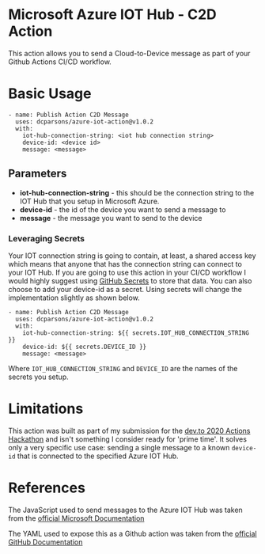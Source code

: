 # Microsoft Azure IOT Hub - C2D Action

This action allows you to send a Cloud-to-Device message as part of your Github Actions CI/CD workflow. 

# Basic Usage

    - name: Publish Action C2D Message
      uses: dcparsons/azure-iot-action@v1.0.2
      with:
        iot-hub-connection-string: <iot hub connection string>
        device-id: <device id>
        message: <message>

## Parameters

 - **iot-hub-connection-string** - this should be the connection string to the IOT Hub that you setup in Microsoft Azure.  
 - **device-id** - the id of the device you want to send a message to
 - **message** - the message you want to send to the device

### Leveraging Secrets
Your IOT connection string is going to contain, at least, a shared access key which means that anyone that has the connection string can connect to your IOT Hub.  If you are going to use this action in your CI/CD workflow I would highly suggest using [GitHub Secrets](https://docs.github.com/en/actions/configuring-and-managing-workflows/creating-and-storing-encrypted-secrets) to store that data.  You can also choose to add your device-id as a secret.  Using secrets will change the implementation slightly as shown below.

    - name: Publish Action C2D Message
      uses: dcparsons/azure-iot-action@v1.0.2
      with:
        iot-hub-connection-string: ${{ secrets.IOT_HUB_CONNECTION_STRING }}
        device-id: ${{ secrets.DEVICE_ID }}
        message: <message>

Where `IOT_HUB_CONNECTION_STRING` and `DEVICE_ID` are the names of the secrets you setup. 

# Limitations
This action was built as part of my submission for the [dev.to 2020 Actions Hackathon](https://dev.to/devteam/announcing-the-github-actions-hackathon-on-dev-3ljn) and isn't something I consider ready for 'prime time'. It solves only a very specific use case: sending a single message to a known `device-id` that is connected to the specified Azure IOT Hub.  


# References

The JavaScript used to send messages to the Azure IOT Hub was taken from the [official Microsoft Documentation](https://docs.microsoft.com/en-us/azure/iot-hub/iot-hub-node-node-c2d)

The YAML used to expose this as a Github action was taken from the [official GitHub Documentation](https://docs.github.com/en/actions/creating-actions/creating-a-javascript-action)

